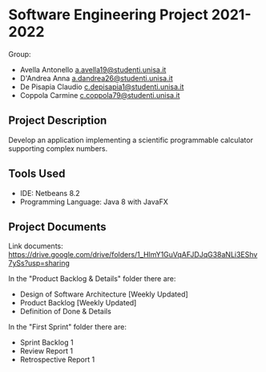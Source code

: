 # Software Engineering Project 2021-2022

Group:
* Avella Antonello            a.avella19@studenti.unisa.it             
* D'Andrea Anna               a.dandrea26@studenti.unisa.it 
* De Pisapia Claudio          c.depisapia1@studenti.unisa.it
* Coppola Carmine             c.coppola79@studenti.unisa.it

## Project Description
Develop an application implementing a scientific programmable calculator supporting complex numbers.

## Tools Used
- IDE: Netbeans 8.2
- Programming Language: Java 8 with JavaFX

## Project Documents
Link documents: https://drive.google.com/drive/folders/1_HlmY1GuVqAFJDJqG38aNLi3EShv7ySs?usp=sharing

In the "Product Backlog & Details" folder there are:
- Design of Software Architecture [Weekly Updated]
- Product Backlog [Weekly Updated]
- Definition of Done & Details

In the "First Sprint" folder there are:
- Sprint Backlog 1
- Review Report 1
- Retrospective Report 1
